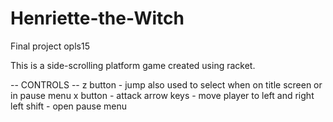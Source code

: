 # Henriette-the-Witch
Final project opls15

This is a side-scrolling platform game created using racket. 

-- CONTROLS --
  z button   - jump
               also used to select when on title screen or in pause menu
  x button   - attack
  arrow keys - move player to left and right
  left shift - open pause menu



